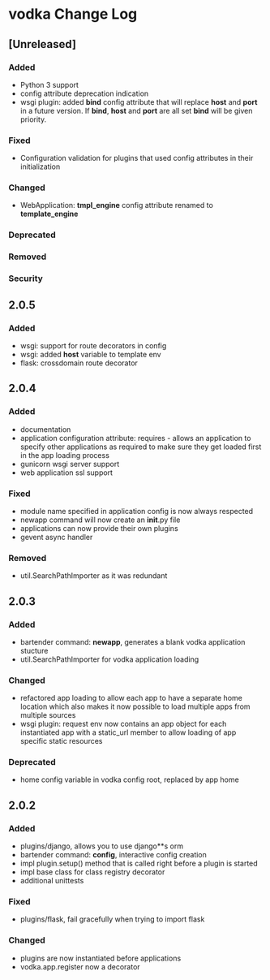 
# vodka Change Log

## [Unreleased]

### Added
- Python 3 support
- config attribute deprecation indication
- wsgi plugin: added **bind** config attribute that will replace **host** and **port** in a future version. If **bind**, **host** and **port** are all set **bind** will be given priority.

### Fixed
- Configuration validation for plugins that used config attributes in their initialization

### Changed
- WebApplication: **tmpl_engine** config attribute renamed to **template_engine**

### Deprecated
### Removed
### Security

## 2.0.5

### Added
- wsgi: support for route decorators in config
- wsgi: added **host** variable to template env 
- flask: crossdomain route decorator

## 2.0.4

### Added
- documentation
- application configuration attribute: requires - allows an application to specify other applications as required to make sure they get loaded first in the app loading process
- gunicorn wsgi server support
- web application ssl support

### Fixed
- module name specified in application config is now always respected
- newapp command will now create an __init__.py file
- applications can now provide their own plugins
- gevent async handler

### Removed
- util.SearchPathImporter as it was redundant

## 2.0.3

### Added
- bartender command: **newapp**, generates a blank vodka application stucture
- util.SearchPathImporter for vodka application loading

### Changed
- refactored app loading to allow each app to have a separate home location
  which also makes it now possible to load multiple apps from multiple 
  sources
- wsgi plugin: request env now contains an app object for each instantiated app 
  with a static_url member to allow loading of app specific static resources

### Deprecated
- home config variable in vodka config root, replaced by app home

## 2.0.2 

### Added
- plugins/django, allows you to use django**s orm 
- bartender command: **config**, interactive config creation
- impl plugin.setup() method that is called right before a plugin is started
- impl base class for class registry decorator
- additional unittests 

### Fixed
- plugins/flask, fail gracefully when trying to import flask

### Changed
- plugins are now instantiated before applications
- vodka.app.register now a decorator
